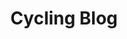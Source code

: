 ---
layout: page
title: Cycling Blog
description: A website to view cycling trip posts with an interactive map.
img:
redirect: https://github.com/jmmclaug201/cycle-blog
importance: 3
category: fun
---